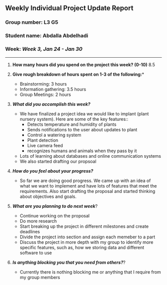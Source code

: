## Weekly Individual Project Update Report
### Group number: L3 G5
### Student name: Abdalla Abdelhadi
### Week: _Week 3, Jan 24 - Jan 30_
___
1. **How many hours did you spend on the project this week? (0-10)** 8.5

2. **Give rough breakdown of hours spent on 1-3 of the following:***
    - Brainstorming: 3 hours
    - Information gathering: 3.5 hours
    - Group Meetings: 2 hours
3. ***What did you accomplish this week?*** 
    - We have finalized a project idea we would like to implant (plant nursery system). Here are some of the key features::
      - Detects temperature and humidity of plants
      - Sends notifications to the user about updates to plant
      - Control a watering system
      - Plant detection
      - Live camera feed
      - recognizes humans and animals when they pass by it      
    - Lots of learning about databases and online communication systems
    - We also started drafting our propsoal
4. ***How do you feel about your progress?*** 
    - So far we are doing good progress. We came up with an idea of what we want to implement and have lots of features that meet the requirements. Also start drafting the proposal and started thinking about objectives and goals.
5. ***What are you planning to do next week***? 
    - Continue working on the proposal 
    - Do more research
    - Start breaking up the project in different milestones and create deadlines
    - Divide the project into section and assign each memeber to a part
    - Discuss the project in more depth with my group to identify more specific features, such as, how we storing data and different software to use
6. ***Is anything blocking you that you need from others?***? 
    - Currently there is nothing blocking me or anything that I require from my group members
